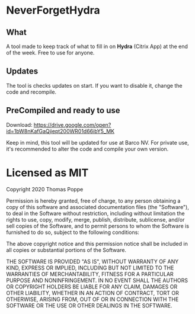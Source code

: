# NeverForgetHydra
## What
A tool made to keep track of what to fill in on **Hydra** (Citrix App) at the end of the week.
Free to use for anyone.

## Updates
The tool is checks updates on start.
If you want to disable it, change the code and recompile.

## PreCompiled and ready to use
Download: https://drive.google.com/open?id=1bW8nKafGaQjiept200WR01d66ibY5_MK

Keep in mind, this tool will be updated for use at Barco NV.
For private use, it's recommended to alter the code and compile your own version.

# Licensed as MIT
Copyright 2020 Thomas Poppe

Permission is hereby granted, free of charge, to any person obtaining a copy of this software and associated documentation files (the "Software"), to deal in the Software without restriction, including without limitation the rights to use, copy, modify, merge, publish, distribute, sublicense, and/or sell copies of the Software, and to permit persons to whom the Software is furnished to do so, subject to the following conditions:

The above copyright notice and this permission notice shall be included in all copies or substantial portions of the Software.

THE SOFTWARE IS PROVIDED "AS IS", WITHOUT WARRANTY OF ANY KIND, EXPRESS OR IMPLIED, INCLUDING BUT NOT LIMITED TO THE WARRANTIES OF MERCHANTABILITY, FITNESS FOR A PARTICULAR PURPOSE AND NONINFRINGEMENT. IN NO EVENT SHALL THE AUTHORS OR COPYRIGHT HOLDERS BE LIABLE FOR ANY CLAIM, DAMAGES OR OTHER LIABILITY, WHETHER IN AN ACTION OF CONTRACT, TORT OR OTHERWISE, ARISING FROM, OUT OF OR IN CONNECTION WITH THE SOFTWARE OR THE USE OR OTHER DEALINGS IN THE SOFTWARE.
